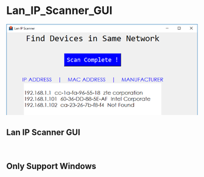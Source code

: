 # Lan_IP_Scanner_GUI

![screenshot](https://github.com/GH0STH4CKER/Lan_IP_Scanner_GUI/blob/main/lanipscanguiss02.png?raw=true)

<h2> Lan IP Scanner GUI </h2>
<br>
<h2> Only Support Windows </h2>
